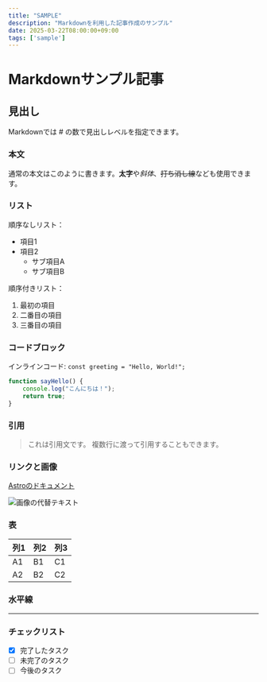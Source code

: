 ```yaml
---
title: "SAMPLE"
description: "Markdownを利用した記事作成のサンプル"
date: 2025-03-22T08:00:00+09:00
tags: ['sample']
---
```


# Markdownサンプル記事

## 見出し

Markdownでは # の数で見出しレベルを指定できます。

### 本文

通常の本文はこのように書きます。**太字**や*斜体*、~~打ち消し線~~なども使用できます。

### リスト

順序なしリスト：
- 項目1
- 項目2
  - サブ項目A
  - サブ項目B

順序付きリスト：
1. 最初の項目
2. 二番目の項目
3. 三番目の項目

### コードブロック

インラインコード: `const greeting = "Hello, World!";`

```javascript
function sayHello() {
    console.log("こんにちは！");
    return true;
}
```

### 引用

> これは引用文です。
> 複数行に渡って引用することもできます。

### リンクと画像

[Astroのドキュメント](https://docs.astro.build/ja/)

![画像の代替テキスト](https://example.com/image.jpg)

### 表

| 列1 | 列2 | 列3 |
|-----|-----|-----|
| A1 | B1 | C1 |
| A2 | B2 | C2 |

### 水平線

---

### チェックリスト

- [x] 完了したタスク
- [ ] 未完了のタスク
- [ ] 今後のタスク
